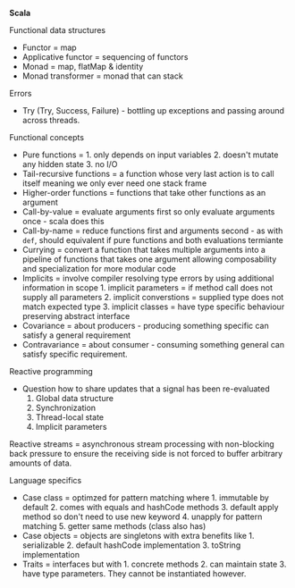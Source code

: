 **Scala**

Functional data structures
* Functor = map
* Applicative functor = sequencing of functors
* Monad = map, flatMap & identity
* Monad transformer = monad that can stack

Errors
* Try (Try, Success, Failure) - bottling up exceptions and passing around across threads. 

Functional concepts
* Pure functions = 1. only depends on input variables 2. doesn't mutate any hidden state 3. no I/O 
* Tail-recursive functions = a function whose very last action is to call itself meaning we only ever need one stack frame
* Higher-order functions = functions that take other functions as an argument
* Call-by-value = evaluate arguments first so only evaluate arguments once - scala does this
* Call-by-name = reduce functions first and arguments second - as with `def`, should equivalent if pure functions and both evaluations termiante
* Currying = convert a function that takes multiple arguments into a pipeline of functions that takes one argument allowing composability and specialization for more modular code
* Implicits = involve compiler resolving type errors by using additional information in scope 1. implicit parameters = if method call does not supply all parameters 2. implicit converstions = supplied type does not match expected type 3. implicit classes = have type specific behaviour preserving abstract interface
* Covariance = about producers - producing something specific can satisfy a general requirement
* Contravariance = about consumer - consuming something general can satisfy specific requirement.

Reactive programming
* Question how to share updates that a signal has been re-evaluated
    1. Global data structure
    2. Synchronization
    3. Thread-local state
    4. Implicit parameters

Reactive streams = asynchronous stream processing with non-blocking back pressure to ensure the receiving side is not forced to buffer arbitrary amounts of data.

Language specifics
* Case class = optimzed for pattern matching where 1. immutable by default 2. comes with equals and hashCode methods 3. default apply method so don't need to use new keyword 4. unapply for pattern matching 5. getter same methods (class also has)
* Case objects = objects are singletons with extra benefits like 1. serializable 2. default hashCode implementation 3. toString implementation
* Traits = interfaces but with 1. concrete methods 2. can maintain state 3. have type parameters. They cannot be instantiated however. 